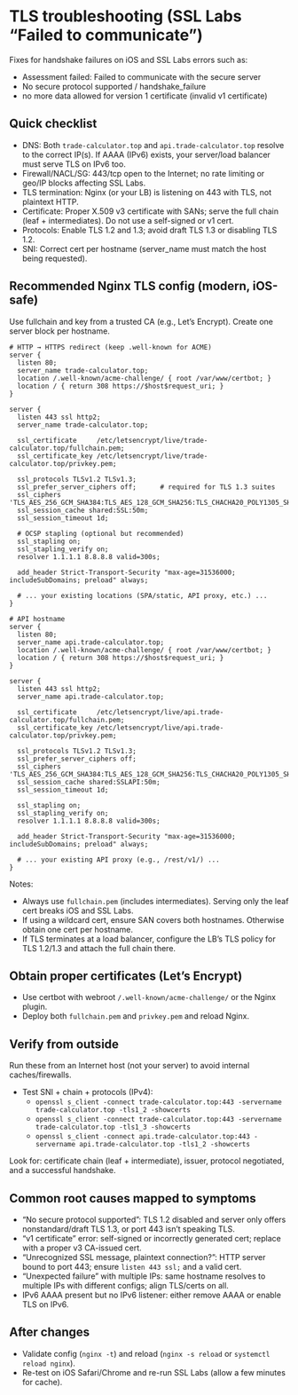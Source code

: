 # TLS troubleshooting (SSL Labs “Failed to communicate”)

Fixes for handshake failures on iOS and SSL Labs errors such as:
- Assessment failed: Failed to communicate with the secure server
- No secure protocol supported / handshake_failure
- no more data allowed for version 1 certificate (invalid v1 certificate)

## Quick checklist
- DNS: Both `trade-calculator.top` and `api.trade-calculator.top` resolve to the correct IP(s). If AAAA (IPv6) exists, your server/load balancer must serve TLS on IPv6 too.
- Firewall/NACL/SG: 443/tcp open to the Internet; no rate limiting or geo/IP blocks affecting SSL Labs.
- TLS termination: Nginx (or your LB) is listening on 443 with TLS, not plaintext HTTP.
- Certificate: Proper X.509 v3 certificate with SANs; serve the full chain (leaf + intermediates). Do not use a self-signed or v1 cert.
- Protocols: Enable TLS 1.2 and 1.3; avoid draft TLS 1.3 or disabling TLS 1.2.
- SNI: Correct cert per hostname (server_name must match the host being requested).

## Recommended Nginx TLS config (modern, iOS-safe)

Use fullchain and key from a trusted CA (e.g., Let’s Encrypt). Create one server block per hostname.

```
# HTTP → HTTPS redirect (keep .well-known for ACME)
server {
  listen 80;
  server_name trade-calculator.top;
  location /.well-known/acme-challenge/ { root /var/www/certbot; }
  location / { return 308 https://$host$request_uri; }
}

server {
  listen 443 ssl http2;
  server_name trade-calculator.top;

  ssl_certificate     /etc/letsencrypt/live/trade-calculator.top/fullchain.pem;
  ssl_certificate_key /etc/letsencrypt/live/trade-calculator.top/privkey.pem;

  ssl_protocols TLSv1.2 TLSv1.3;
  ssl_prefer_server_ciphers off;      # required for TLS 1.3 suites
  ssl_ciphers 'TLS_AES_256_GCM_SHA384:TLS_AES_128_GCM_SHA256:TLS_CHACHA20_POLY1305_SHA256:EECDH+AESGCM:EDH+AESGCM';
  ssl_session_cache shared:SSL:50m;
  ssl_session_timeout 1d;

  # OCSP stapling (optional but recommended)
  ssl_stapling on;
  ssl_stapling_verify on;
  resolver 1.1.1.1 8.8.8.8 valid=300s;

  add_header Strict-Transport-Security "max-age=31536000; includeSubDomains; preload" always;

  # ... your existing locations (SPA/static, API proxy, etc.) ...
}

# API hostname
server {
  listen 80;
  server_name api.trade-calculator.top;
  location /.well-known/acme-challenge/ { root /var/www/certbot; }
  location / { return 308 https://$host$request_uri; }
}

server {
  listen 443 ssl http2;
  server_name api.trade-calculator.top;

  ssl_certificate     /etc/letsencrypt/live/api.trade-calculator.top/fullchain.pem;
  ssl_certificate_key /etc/letsencrypt/live/api.trade-calculator.top/privkey.pem;

  ssl_protocols TLSv1.2 TLSv1.3;
  ssl_prefer_server_ciphers off;
  ssl_ciphers 'TLS_AES_256_GCM_SHA384:TLS_AES_128_GCM_SHA256:TLS_CHACHA20_POLY1305_SHA256:EECDH+AESGCM:EDH+AESGCM';
  ssl_session_cache shared:SSLAPI:50m;
  ssl_session_timeout 1d;

  ssl_stapling on;
  ssl_stapling_verify on;
  resolver 1.1.1.1 8.8.8.8 valid=300s;

  add_header Strict-Transport-Security "max-age=31536000; includeSubDomains; preload" always;

  # ... your existing API proxy (e.g., /rest/v1/) ...
}
```

Notes:
- Always use `fullchain.pem` (includes intermediates). Serving only the leaf cert breaks iOS and SSL Labs.
- If using a wildcard cert, ensure SAN covers both hostnames. Otherwise obtain one cert per hostname.
- If TLS terminates at a load balancer, configure the LB’s TLS policy for TLS 1.2/1.3 and attach the full chain there.

## Obtain proper certificates (Let’s Encrypt)
- Use certbot with webroot `/.well-known/acme-challenge/` or the Nginx plugin.
- Deploy both `fullchain.pem` and `privkey.pem` and reload Nginx.

## Verify from outside
Run these from an Internet host (not your server) to avoid internal caches/firewalls.

- Test SNI + chain + protocols (IPv4):
  - `openssl s_client -connect trade-calculator.top:443 -servername trade-calculator.top -tls1_2 -showcerts`
  - `openssl s_client -connect trade-calculator.top:443 -servername trade-calculator.top -tls1_3 -showcerts`
  - `openssl s_client -connect api.trade-calculator.top:443 -servername api.trade-calculator.top -tls1_2 -showcerts`

Look for: certificate chain (leaf + intermediate), issuer, protocol negotiated, and a successful handshake.

## Common root causes mapped to symptoms
- “No secure protocol supported”: TLS 1.2 disabled and server only offers nonstandard/draft TLS 1.3, or port 443 isn’t speaking TLS.
- “v1 certificate” error: self-signed or incorrectly generated cert; replace with a proper v3 CA-issued cert.
- “Unrecognized SSL message, plaintext connection?”: HTTP server bound to port 443; ensure `listen 443 ssl;` and a valid cert.
- “Unexpected failure” with multiple IPs: same hostname resolves to multiple IPs with different configs; align TLS/certs on all.
- IPv6 AAAA present but no IPv6 listener: either remove AAAA or enable TLS on IPv6.

## After changes
- Validate config (`nginx -t`) and reload (`nginx -s reload` or `systemctl reload nginx`).
- Re-test on iOS Safari/Chrome and re-run SSL Labs (allow a few minutes for cache).
